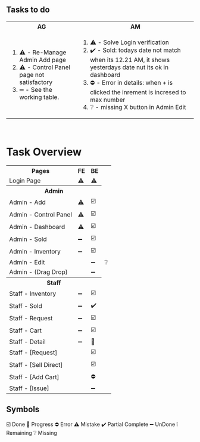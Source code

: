 ## Tasks to do
<table>
  <tr>
    <th>AG</th>
    <th>AM</th>
  </tr>
  <tr>
    <!-- list for AG -->
    <td>
      <ol>
        <li>⚠️ - Re-Manage Admin Add page</li>
        <li>⚠️ - Control Panel page not satisfactory</li>
        <li>➖ - See the working table.</li>
      </ol>
    </td>
    <!-- list for am -->
    <td>
      <ol>
        <li>⚠️ - Solve Login verification</li>
        <li>✔️ - Sold: todays date not match when its 12.21 AM, it shows yesterdays date nut its ok in dashboard</li>
        <li>⛔ - Error in details: when + is clicked the inrement is incresed to max number</li>
        <li>❔ - missing X button in Admin Edit</li>
      </ol>
    </td>
  </tr>
</table>
<br>

# Task Overview
<table aligh="center">
    <tr>
        <th>Pages</th>
        <th>FE</th>
        <th>BE</th>
    </tr>
  </tr>
  <td>Login Page</td>
    <td aligh="center">⚠️</td>
    <td aligh="center">⚠️</td>
  <tr>
  <tr>
      <th colspan="3">Admin</th>
  </tr>
  <tr aligh="center">
      <td>Admin - Add</td>
      <td aligh="center">⚠️</td>
      <td aligh="center">☑️</td>
  </tr>  
  <tr>
      <td>Admin - Control Panel</td>
      <td aligh="center">⚠️</td>
      <td aligh="center">☑️</td>
  </tr>
  <tr>
      <td>Admin - Dashboard</td>
      <td aligh="center">⚠️</td>
      <td aligh="center">☑️</td>
  <tr>
</tr>
<tr>
  <td>Admin - Sold</td>
  <td aligh="center">➖</td>
  <td aligh="center">☑️</td>
</tr>
  </tr>
      <td>Admin - Inventory</td>
      <td aligh="center">➖</td>
      <td aligh="center">☑️</td>
  </tr> 
<tr>
    <td colspan="2">Admin - Edit</td>
    <td aligh="center">➖</td>
    <td aligh="center">❔</td>
<tr>
<tr>
    <td colspan="2">Admin - (Drag Drop)</td>
    <td aligh="center">➖</td>
<tr>
  <tr>
      <th colspan="3">Staff</th>
  </tr>
      <td>Staff - Inventory</td>
      <td aligh="center">➖</td>
      <td aligh="center">☑️</td>
  <tr>
  </tr>
      <td>Staff - Sold</td>
      <td aligh="center">➖</td>
      <td aligh="center">✔️</td>
  </tr>
  </tr>
      <td>Staff - Request</td>
      <td aligh="center">➖</td>
      <td aligh="center">☑️</td>
      </tr>
  </tr>
  <tr>
      <td>Staff - Cart</td>
      <td aligh="center">➖</td>
      <td aligh="center">☑️</td>
  </tr>
  <tr>
      <td>Staff - Detail</td>
      <td aligh="center">➖</td>
      <td aligh="center">🔄️</td>
  </tr>
  <tr>
      <td colspan="2">Staff - [Request]</td>
      <td aligh="center">☑️</td>
  </tr>
  <tr>
      <td colspan="2">Staff - [Sell Direct]</td>
      <td aligh="center">☑️</td>
  </tr>
  <tr>
      <td colspan="2">Staff - [Add Cart]</td>
      <td aligh="center">⛔</td>
  </tr>
  <tr>
      <td colspan="2">Staff - [Issue]</td>
      <td aligh="center">➖</td>
  </tr>
</table>

## Symbols
☑️ Done
🔄️ Progress
⛔ Error
⚠️ Mistake
✔️ Partial Complete
➖ UnDone
❕ Remaining
❔ Missing
